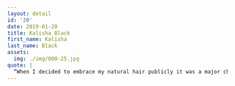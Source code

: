 ```yaml
---
layout: detail
id: '20'
date: 2019-01-20
title: Kalisha Black
first_name: Kalisha
last_name: Black
assets:
  img: ./img/000-25.jpg
quote: |
  “When I decided to embrace my natural hair publicly it was a major challenge for me. I HATED everything about my hair, the dislike list was so long. It represented both of what I did not like about myself and the lack of knowledge of my own hair. In the beginning, I would style my hair the best I could, but I could not force myself to open my own front door. This would result in me crying because I could not believe that I couldn’t accept myself with natural hair. Three years later, the fear is gone and my love for my natural hair is endless. I love the bad hair days & the good ones, wash day, and rainy days... I love the lifestyle that comes with being natural, it represents so much more than just hair for me.
---
```

